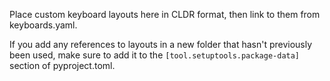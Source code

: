 Place custom keyboard layouts here in CLDR format, then link to them from keyboards.yaml.

If you add any references to layouts in a new folder that hasn't previously been used, make sure to add it to the `[tool.setuptools.package-data]` section of pyproject.toml.

